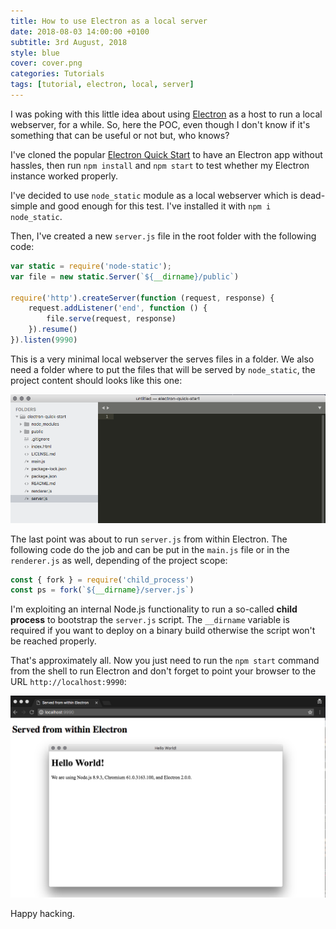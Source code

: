 ```yaml
---
title: How to use Electron as a local server
date: 2018-08-03 14:00:00 +0100
subtitle: 3rd August, 2018
style: blue
cover: cover.png
categories: Tutorials
tags: [tutorial, electron, local, server]
---
```


I was poking with this little idea about using [Electron](https://electronjs.org/) as a host to run a local webserver, for a while. So, here the POC, even though I don't know if it's something that can be useful or not but, who knows?

I've cloned the popular [Electron Quick Start](https://github.com/electron/electron-quick-start) to have an Electron app without hassles, then run `npm install` and `npm start` to test whether my Electron instance worked properly.  

I've decided to use `node_static` module as a local webserver which is dead-simple and good enough for this test. I've installed it with `npm i node_static`.

Then, I've created a new `server.js` file in the root folder with the following code:

```javascript
var static = require('node-static');
var file = new static.Server(`${__dirname}/public`)

require('http').createServer(function (request, response) {
    request.addListener('end', function () {
        file.serve(request, response)
    }).resume()
}).listen(9990)
```

This is a very minimal local webserver the serves files in a folder. We also need a folder where to put the files that will be served by `node_static`, the project content should looks like this one: 

![](../assets/posts/use-electron-as-local-webserver/filesys.png)

The last point was about to run `server.js` from within Electron. The following code do the job and can be put in the `main.js` file or in the `renderer.js` as well, depending of the project scope:

```javascript
const { fork } = require('child_process')
const ps = fork(`${__dirname}/server.js`)
```

I'm exploiting an internal Node.js functionality to run a so-called **child process** to bootstrap the `server.js` script. The `__dirname` variable is required if you want to deploy on a binary build otherwise the script won't be reached properly.

That's approximately all. Now you just need to run the `npm start` command from the shell to run Electron and don't forget to point your browser to the URL `http://localhost:9990`:

![](../assets/posts/use-electron-as-local-webserver/cover.png)

Happy hacking.